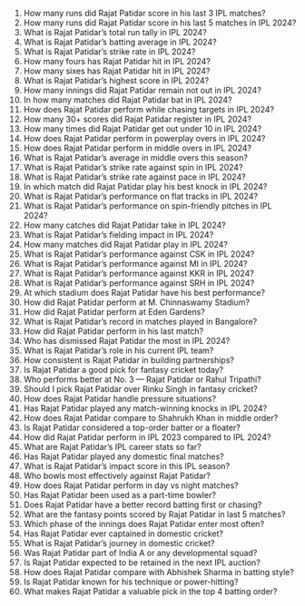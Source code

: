 1. How many runs did Rajat Patidar score in his last 3 IPL matches?  
2. How many runs did Rajat Patidar score in his last 5 matches in IPL 2024?  
3. What is Rajat Patidar’s total run tally in IPL 2024?  
4. What is Rajat Patidar’s batting average in IPL 2024?  
5. What is Rajat Patidar’s strike rate in IPL 2024?  
6. How many fours has Rajat Patidar hit in IPL 2024?  
7. How many sixes has Rajat Patidar hit in IPL 2024?  
8. What is Rajat Patidar’s highest score in IPL 2024?  
9. How many innings did Rajat Patidar remain not out in IPL 2024?  
10. In how many matches did Rajat Patidar bat in IPL 2024?  
11. How does Rajat Patidar perform while chasing targets in IPL 2024?  
12. How many 30+ scores did Rajat Patidar register in IPL 2024?  
13. How many times did Rajat Patidar get out under 10 in IPL 2024?  
14. How does Rajat Patidar perform in powerplay overs in IPL 2024?  
15. How does Rajat Patidar perform in middle overs in IPL 2024?  
16. What is Rajat Patidar’s average in middle overs this season?  
17. What is Rajat Patidar’s strike rate against spin in IPL 2024?  
18. What is Rajat Patidar’s strike rate against pace in IPL 2024?  
19. In which match did Rajat Patidar play his best knock in IPL 2024?  
20. What is Rajat Patidar’s performance on flat tracks in IPL 2024?  
21. What is Rajat Patidar’s performance on spin-friendly pitches in IPL 2024?  
22. How many catches did Rajat Patidar take in IPL 2024?  
23. What is Rajat Patidar’s fielding impact in IPL 2024?  
24. How many matches did Rajat Patidar play in IPL 2024?  
25. What is Rajat Patidar’s performance against CSK in IPL 2024?  
26. What is Rajat Patidar’s performance against MI in IPL 2024?  
27. What is Rajat Patidar’s performance against KKR in IPL 2024?  
28. What is Rajat Patidar’s performance against SRH in IPL 2024?  
29. At which stadium does Rajat Patidar have his best performance?  
30. How did Rajat Patidar perform at M. Chinnaswamy Stadium?  
31. How did Rajat Patidar perform at Eden Gardens?  
32. What is Rajat Patidar’s record in matches played in Bangalore?  
33. How did Rajat Patidar perform in his last match?  
34. Who has dismissed Rajat Patidar the most in IPL 2024?  
35. What is Rajat Patidar’s role in his current IPL team?  
36. How consistent is Rajat Patidar in building partnerships?  
37. Is Rajat Patidar a good pick for fantasy cricket today?  
38. Who performs better at No. 3 — Rajat Patidar or Rahul Tripathi?  
39. Should I pick Rajat Patidar over Rinku Singh in fantasy cricket?  
40. How does Rajat Patidar handle pressure situations?  
41. Has Rajat Patidar played any match-winning knocks in IPL 2024?  
42. How does Rajat Patidar compare to Shahrukh Khan in middle order?  
43. Is Rajat Patidar considered a top-order batter or a floater?  
44. How did Rajat Patidar perform in IPL 2023 compared to IPL 2024?  
45. What are Rajat Patidar’s IPL career stats so far?  
46. Has Rajat Patidar played any domestic final matches?  
47. What is Rajat Patidar’s impact score in this IPL season?  
48. Who bowls most effectively against Rajat Patidar?  
49. How does Rajat Patidar perform in day vs night matches?  
50. Has Rajat Patidar been used as a part-time bowler?  
51. Does Rajat Patidar have a better record batting first or chasing?  
52. What are the fantasy points scored by Rajat Patidar in last 5 matches?  
53. Which phase of the innings does Rajat Patidar enter most often?  
54. Has Rajat Patidar ever captained in domestic cricket?  
55. What is Rajat Patidar’s journey in domestic cricket?  
56. Was Rajat Patidar part of India A or any developmental squad?  
57. Is Rajat Patidar expected to be retained in the next IPL auction?  
58. How does Rajat Patidar compare with Abhishek Sharma in batting style?  
59. Is Rajat Patidar known for his technique or power-hitting?  
60. What makes Rajat Patidar a valuable pick in the top 4 batting order?
